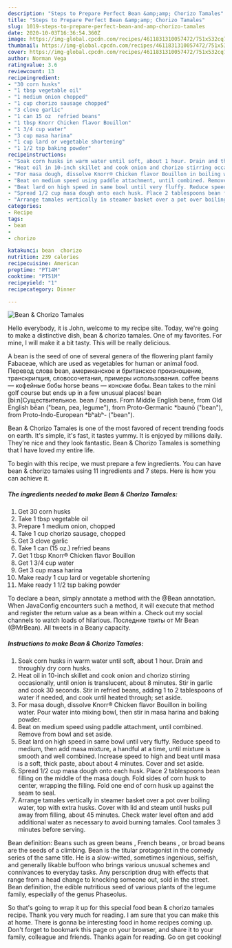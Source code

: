 ```yaml
---
description: "Steps to Prepare Perfect Bean &amp;amp; Chorizo Tamales"
title: "Steps to Prepare Perfect Bean &amp;amp; Chorizo Tamales"
slug: 1019-steps-to-prepare-perfect-bean-and-amp-chorizo-tamales
date: 2020-10-03T16:36:54.360Z
image: https://img-global.cpcdn.com/recipes/4611831310057472/751x532cq70/bean-chorizo-tamales-recipe-main-photo.jpg
thumbnail: https://img-global.cpcdn.com/recipes/4611831310057472/751x532cq70/bean-chorizo-tamales-recipe-main-photo.jpg
cover: https://img-global.cpcdn.com/recipes/4611831310057472/751x532cq70/bean-chorizo-tamales-recipe-main-photo.jpg
author: Norman Vega
ratingvalue: 3.6
reviewcount: 13
recipeingredient:
- "30 corn husks"
- "1 tbsp vegetable oil"
- "1 medium onion chopped"
- "1 cup chorizo sausage chopped"
- "3 clove garlic"
- "1 can 15 oz  refried beans"
- "1 tbsp Knorr Chicken flavor Bouillon"
- "1 3/4 cup water"
- "3 cup masa harina"
- "1 cup lard or vegetable shortening"
- "1 1/2 tsp baking powder"
recipeinstructions:
- "Soak corn husks in warm water until soft, about 1 hour. Drain and throughly dry corn husks."
- "Heat oil in 10-inch skillet and cook onion and chorizo stirring occasionally, until onion is translucent, about 8 minutes. Stir in garlic and cook 30 seconds. Stir in refried beans, adding 1 to 2 tablespoons of water if needed, and cook until heated through; set aside."
- "For masa dough, dissolve Knorr® Chicken flavor Bouillon in boiling water. Pour water into mixing bowl, then stir in masa harina and baking powder."
- "Beat on medium speed using paddle attachment, until combined. Remove from bowl and set aside."
- "Beat lard on high speed in same bowl until very fluffy. Reduce speed to medium, then add masa mixture, a handful at a time, until mixture is smooth and well combined. Increase speed to high and beat until masa is a soft, thick paste, about about 4 minutes. Cover and set aside."
- "Spread 1/2 cup masa dough onto each husk. Place 2 tablespoons bean filling on the middle of the masa dough. Fold sides of corn husk to center, wrapping the filling. Fold one end of corn husk up against the seam to seal."
- "Arrange tamales vertically in steamer basket over a pot over boiling water, top with extra husks. Cover with lid and steam until husks pull away from filling, about 45 minutes. Check water level often and add additional water as necessary to avoid burning tamales. Cool tamales 3 minutes before serving."
categories:
- Recipe
tags:
- bean
- 
- chorizo

katakunci: bean  chorizo 
nutrition: 239 calories
recipecuisine: American
preptime: "PT14M"
cooktime: "PT51M"
recipeyield: "1"
recipecategory: Dinner

---
```



![Bean &amp; Chorizo Tamales](https://img-global.cpcdn.com/recipes/4611831310057472/751x532cq70/bean-chorizo-tamales-recipe-main-photo.jpg)

Hello everybody, it is John, welcome to my recipe site. Today, we're going to make a distinctive dish, bean &amp; chorizo tamales. One of my favorites. For mine, I will make it a bit tasty. This will be really delicious.

A bean is the seed of one of several genera of the flowering plant family Fabaceae, which are used as vegetables for human or animal food. Перевод слова bean, американское и британское произношение, транскрипция, словосочетания, примеры использования. coffee beans — кофейные бобы horse beans — конские бобы. Bean takes to the mini golf course but ends up in a few unusual places! bean [bi:n]Существительное. bean / beans. From Middle English bene, from Old English bēan (&#34;bean, pea, legume&#34;), from Proto-Germanic *baunō (&#34;bean&#34;), from Proto-Indo-European *bʰabʰ- (&#34;bean&#34;).

Bean &amp; Chorizo Tamales is one of the most favored of recent trending foods on earth. It's simple, it's fast, it tastes yummy. It is enjoyed by millions daily. They're nice and they look fantastic. Bean &amp; Chorizo Tamales is something that I have loved my entire life.


To begin with this recipe, we must prepare a few ingredients. You can have bean &amp; chorizo tamales using 11 ingredients and 7 steps. Here is how you can achieve it.

<!--inarticleads1-->

##### The ingredients needed to make Bean &amp; Chorizo Tamales:

1. Get 30 corn husks
1. Take 1 tbsp vegetable oil
1. Prepare 1 medium onion, chopped
1. Take 1 cup chorizo sausage, chopped
1. Get 3 clove garlic
1. Take 1 can (15 oz.)  refried beans
1. Get 1 tbsp Knorr® Chicken flavor Bouillon
1. Get 1 3/4 cup water
1. Get 3 cup masa harina
1. Make ready 1 cup lard or vegetable shortening
1. Make ready 1 1/2 tsp baking powder


To declare a bean, simply annotate a method with the @Bean annotation. When JavaConfig encounters such a method, it will execute that method and register the return value as a bean within a. Check out my social channels to watch loads of hilarious. Последние твиты от Mr Bean (@MrBean). All tweets in a Beany capacity. 

<!--inarticleads2-->

##### Instructions to make Bean &amp; Chorizo Tamales:

1. Soak corn husks in warm water until soft, about 1 hour. Drain and throughly dry corn husks.
1. Heat oil in 10-inch skillet and cook onion and chorizo stirring occasionally, until onion is translucent, about 8 minutes. Stir in garlic and cook 30 seconds. Stir in refried beans, adding 1 to 2 tablespoons of water if needed, and cook until heated through; set aside.
1. For masa dough, dissolve Knorr® Chicken flavor Bouillon in boiling water. Pour water into mixing bowl, then stir in masa harina and baking powder.
1. Beat on medium speed using paddle attachment, until combined. Remove from bowl and set aside.
1. Beat lard on high speed in same bowl until very fluffy. Reduce speed to medium, then add masa mixture, a handful at a time, until mixture is smooth and well combined. Increase speed to high and beat until masa is a soft, thick paste, about about 4 minutes. Cover and set aside.
1. Spread 1/2 cup masa dough onto each husk. Place 2 tablespoons bean filling on the middle of the masa dough. Fold sides of corn husk to center, wrapping the filling. Fold one end of corn husk up against the seam to seal.
1. Arrange tamales vertically in steamer basket over a pot over boiling water, top with extra husks. Cover with lid and steam until husks pull away from filling, about 45 minutes. Check water level often and add additional water as necessary to avoid burning tamales. Cool tamales 3 minutes before serving.


Bean definition: Beans such as green beans , French beans , or broad beans are the seeds of a climbing. Bean is the titular protagonist in the comedy series of the same title. He is a slow-witted, sometimes ingenious, selfish, and generally likable buffoon who brings various unusual schemes and connivances to everyday tasks. Any perscription drug with effects that range from a head change to knocking someone out, sold in the street. Bean definition, the edible nutritious seed of various plants of the legume family, especially of the genus Phaseolus. 

So that's going to wrap it up for this special food bean &amp; chorizo tamales recipe. Thank you very much for reading. I am sure that you can make this at home. There is gonna be interesting food in home recipes coming up. Don't forget to bookmark this page on your browser, and share it to your family, colleague and friends. Thanks again for reading. Go on get cooking!
